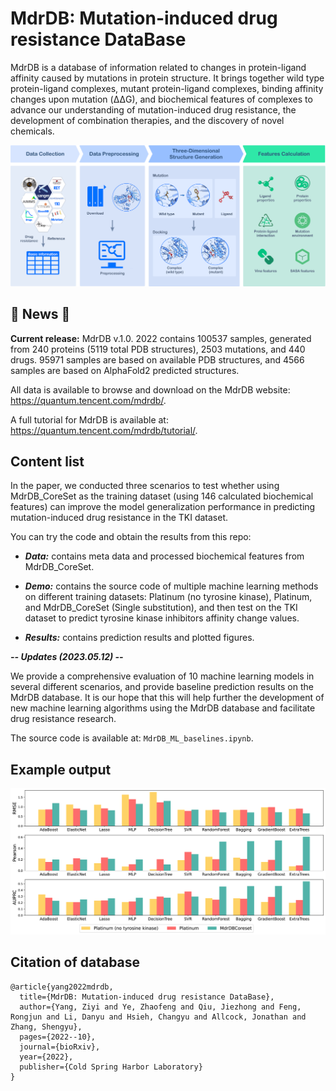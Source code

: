 # MdrDB: Mutation-induced drug resistance DataBase

MdrDB is a database of information related to changes in protein-ligand affinity caused by mutations in protein structure. It brings together wild type protein-ligand complexes, mutant protein-ligand complexes, binding affinity changes upon mutation (ΔΔG), and biochemical features of complexes to advance our understanding of mutation-induced drug resistance, the development of combination therapies, and the discovery of novel chemicals.

![workflow_0624](https://github.com/tencent-quantum-lab/MdrDB/blob/main/figure/workflow_0624.png)



## 📌 News 📌

**Current release:** MdrDB v.1.0. 2022 contains 100537 samples, generated from 240 proteins (5119 total PDB structures), 2503 mutations, and 440 drugs. 95971 samples are based on available PDB structures, and 4566 samples are based on AlphaFold2 predicted structures.

All data is available to browse and download on the MdrDB website: https://quantum.tencent.com/mdrdb/.

A full tutorial for MdrDB is available at: https://quantum.tencent.com/mdrdb/tutorial/.



## Content list

In the paper, we conducted three scenarios to test whether using MdrDB\_CoreSet as the training dataset (using 146 calculated biochemical features) can improve the model generalization performance in predicting mutation-induced drug resistance in the TKI dataset.

You can try the code and obtain the results from this repo:

- ***Data:*** contains meta data and processed biochemical features from MdrDB\_CoreSet.

- ***Demo:*** contains the source code of multiple machine learning methods on different training datasets: Platinum (no tyrosine kinase), Platinum, and MdrDB\_CoreSet (Single substitution), and then test on the TKI dataset to predict tyrosine kinase inhibitors affinity change values.

- ***Results:*** contains prediction results and plotted figures.

***-- Updates (2023.05.12) --***

We provide a comprehensive evaluation of 10 machine learning models in several different scenarios, and provide baseline prediction results on the MdrDB database. It is our hope that this will help further the development of new machine learning algorithms using the MdrDB database and facilitate drug resistance research. 

The source code is available at: `MdrDB_ML_baselines.ipynb`.



## Example output



![Fig4_barplot](https://github.com/tencent-quantum-lab/MdrDB/blob/main/figure/Fig4_barplot.png)



## Citation of database

```
@article{yang2022mdrdb,
  title={MdrDB: Mutation-induced drug resistance DataBase},
  author={Yang, Ziyi and Ye, Zhaofeng and Qiu, Jiezhong and Feng, Rongjun and Li, Danyu and Hsieh, Changyu and Allcock, Jonathan and Zhang, Shengyu},
  pages={2022--10},
  journal={bioRxiv},
  year={2022},
  publisher={Cold Spring Harbor Laboratory}
}
```
